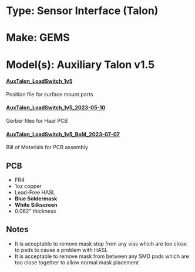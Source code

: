 # Type: Sensor Interface (Talon)
# Make: GEMS
# Model(s): Auxiliary Talon v1.5

#### [AuxTalon_LoadSwitch_1v5](AuxTalon_LoadSwitch_1v5.mnt) 
Position file for surface mount parts

#### [AuxTalon_LoadSwitch_1v5_2023-05-10](AuxTalon_LoadSwitch_1v5_2023-05-10.zip)
Gerber files for Haar PCB

#### [AuxTalon_LoadSwitch_1v5_BoM_2023-07-07](AuxTalon_LoadSwitch_1v5_BoM_2023-07-07.csv)
Bill of Materials for PCB assembly 

## PCB

- FR4
- 1oz copper
- Lead-Free HASL
- __Blue Soldermask__ 
- __White Silkscreen__ 
- 0.062" thickness

## Notes

- It is acceptable to remove mask stop from any vias which are too close to pads to cause a problem with HASL
- It is acceptable to remove mask from between any SMD pads which are too close together to allow normal mask placement 


